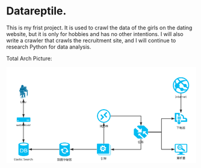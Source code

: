 # Datareptile.
This is my frist project. It is used to crawl the data of the girls on the dating website, but it is only for hobbies and has no other intentions. I will also write a crawler that crawls the recruitment site, and I will continue to research Python for data analysis.

Total Arch Picture:

![total_arch](Picture/total_arch.png)
